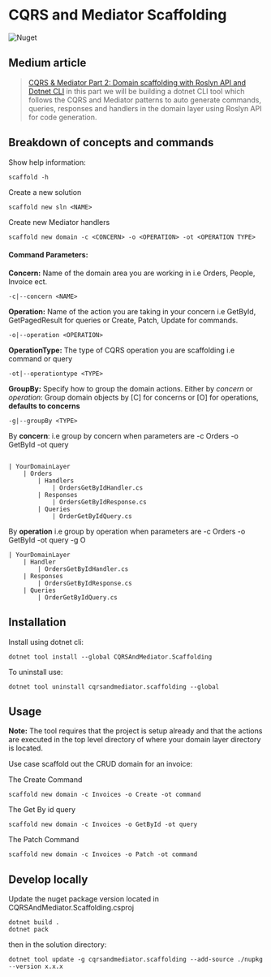 # CQRS and Mediator Scaffolding

<img alt="Nuget" src="https://img.shields.io/nuget/v/CQRSAndMediator.Scaffolding?logo=CQRSAndMediator.Scaffolding&style=for-the-badge">

## Medium article

> [CQRS & Mediator Part 2: Domain scaffolding with Roslyn API and Dotnet CLI](https://medium.com/@armandjordaan6/cqrs-mediator-part-2-domain-scaffolding-with-roslyn-api-and-dotnet-cli-7c99b5b011f) in this part we will be building a dotnet CLI tool which follows the CQRS and Mediator patterns to auto generate commands, queries, responses and handlers in the domain layer using Roslyn API for code generation.

## Breakdown of concepts and commands

Show help information:

```
scaffold -h
```

Create a new solution

```
scaffold new sln <NAME>
```

Create new Mediator handlers

```
scaffold new domain -c <CONCERN> -o <OPERATION> -ot <OPERATION TYPE>
```


#### Command Parameters:

**Concern:** Name of the domain area you are working in i.e Orders, People, Invoice ect.

```
-c|--concern <NAME>
```

**Operation:** Name of the action you are taking in your concern i.e GetById, GetPagedResult for queries or Create, Patch, Update for commands.

```
-o|--operation <OPERATION>
```

**OperationType:** The type of CQRS operation you are scaffolding i.e command or query

```
-ot|--operationtype <TYPE>
```

**GroupBy:** Specify how to group the domain actions. Either by _concern_ or _operation_:
Group domain objects by [C] for concerns or [O] for operations, **defaults to concerns**

```
-g|--groupBy <TYPE>
```

By **concern**:
i.e group by concern when parameters are -c Orders -o GetById -ot query

```

| YourDomainLayer
    | Orders
        | Handlers
            | OrdersGetByIdHandler.cs
        | Responses
            | OrdersGetByIdResponse.cs
        | Queries
            | OrderGetByIdQuery.cs

```

By **operation**
i.e group by operation when parameters are -c Orders -o GetById -ot query -g O

```
| YourDomainLayer
    | Handler
        | OrdersGetByIdHandler.cs
    | Responses
        | OrdersGetByIdResponse.cs
    | Queries
        | OrderGetByIdQuery.cs
```

## Installation

Install using dotnet cli:

```
dotnet tool install --global CQRSAndMediator.Scaffolding
```

To uninstall use:

```
dotnet tool uninstall cqrsandmediator.scaffolding --global
```

## Usage

**Note:** The tool requires that the project is setup already and that the actions are executed in the top level directory of where your domain layer directory is located.

Use case scaffold out the CRUD domain for an invoice:

The Create Command

```
scaffold new domain -c Invoices -o Create -ot command
```

The Get By id query

```
scaffold new domain -c Invoices -o GetById -ot query
```

The Patch Command

```
scaffold new domain -c Invoices -o Patch -ot command
```

## Develop locally
Update the nuget package version located in CQRSAndMediator.Scaffolding.csproj

```
dotnet build .
dotnet pack
```

then in the solution directory:
```
dotnet tool update -g cqrsandmediator.scaffolding --add-source ./nupkg --version x.x.x
```

